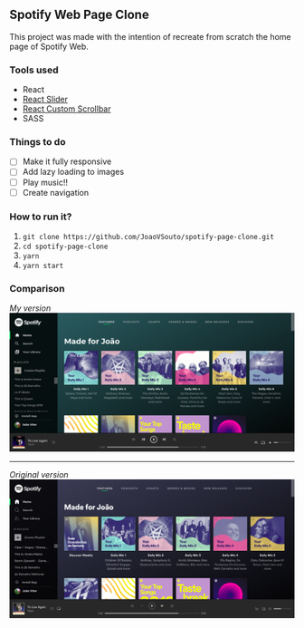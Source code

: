 ## Spotify Web Page Clone

This project was made with the intention of recreate from scratch the home page of Spotify Web.

### Tools used

- React
- [React Slider](https://github.com/react-component/slider)
- [React Custom Scrollbar](https://github.com/xobotyi/react-scrollbars-custom)
- SASS

### Things to do

- [ ] Make it fully responsive
- [ ] Add lazy loading to images
- [ ] Play music!!
- [ ] Create navigation

### How to run it?

1. `git clone https://github.com/JoaoVSouto/spotify-page-clone.git`
2. `cd spotify-page-clone`
3. `yarn`
4. `yarn start`

### Comparison

_My version_ ![Spotify Home Page Clone](https://raw.githubusercontent.com/JoaoVSouto/spotify-page-clone/master/src/assets/scrnsht.png)

<hr />

_Original version_
![Spotify Home Page Original](https://raw.githubusercontent.com/JoaoVSouto/spotify-page-clone/master/src/assets/scrnshtOrg.png)
